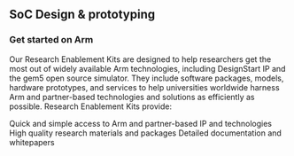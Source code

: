## SoC Design &amp; prototyping

### Get started on Arm
Our Research Enablement Kits are designed to help researchers get the most out of widely available Arm technologies, including DesignStart IP and the gem5 open source simulator. They include software packages, models, hardware prototypes, and services to help universities worldwide harness Arm and partner-based technologies and solutions as efficiently as possible. Research Enablement Kits provide:

Quick and simple access to Arm and partner-based IP and technologies
High quality research materials and packages
Detailed documentation and whitepapers
